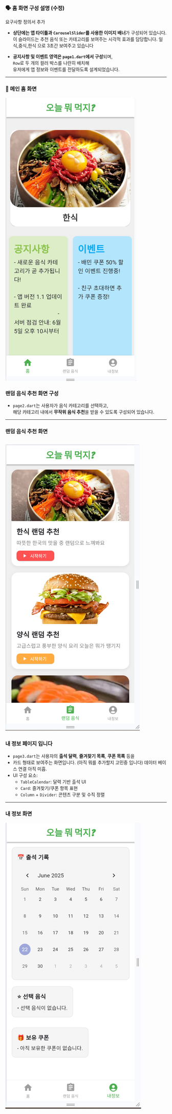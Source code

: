 
### 🗣️ 홈 화면 구성 설명  (수정)
요구사항 정의서 추가

- **상단에는 앱 타이틀과 `CarouselSlider`를 사용한 이미지 배너**가 구성되어 있습니다.  
  이 슬라이드는 추천 음식 또는 카테고리를 보여주는 시각적 효과를 담당합니다.
  일식,중식,한식 으로 3초간 보여주고 있습니다

- **공지사항 및 이벤트 영역은 `page1.dart`에서 구성**되며,  
  `Row`로 두 개의 컬러 박스를 나란히 배치해  
  유저에게 앱 정보와 이벤트를 전달하도록 설계되었습니다.

---

### 📸 메인 홈 화면

![Home Screen](./images/Home.PNG)


### 랜덤 음식 추천 화면 구성

- `page2.dart`는 사용자가 음식 카테고리를 선택하고,  
  해당 카테고리 내에서 **무작위 음식 추천**을 받을 수 있도록 구성되어 있습니다.

---

### 랜덤 음식 추천 화면
![Random Food Page](./images/formation.PNG)
---

### 내 정보 페이지 입니다

- `page3.dart`는 사용자의 **출석 달력**, **즐겨찾기 목록**, **쿠폰 목록** 등을
-  카드 형태로 보여주는 화면입니다. (아직 뭐를 추가할지 고민중 입니다) 데이터 베이스 연결 아직 미흡.
- UI 구성 요소:
  - `TableCalendar`: 달력 기반 출석 UI
  - `Card`: 즐겨찾기/쿠폰 항목 표현
  - `Column` + `Divider`: 콘텐츠 구분 및 수직 정렬 

---

### 내 정보 화면

![My Info Page](./images/mymage.PNG)

